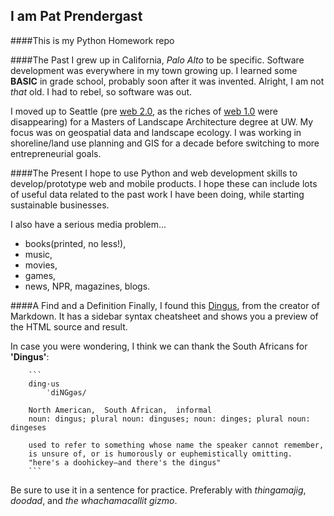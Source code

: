 ## I am Pat Prendergast

####This is my Python Homework repo

####The Past
I grew up in California, *Palo Alto* to be specific. Software development was everywhere in my town growing up.  I learned some **BASIC** in grade school, probably soon after it was invented.  Alright, I am not _that_ old. I had to rebel, so software was out.

I moved up to Seattle (pre [web 2.0](http://en.wikipedia.org/wiki/Web_2.0), as the riches of [web 1.0](http://en.wikipedia.org/wiki/Web_1.0) were disappearing) for a Masters of Landscape Architecture degree at UW.  My focus was on geospatial data and landscape ecology.  I was working in shoreline/land use planning and GIS for a decade before switching to more entrepreneurial goals.

####The Present
I hope to use Python and web development skills to develop/prototype web and mobile products.  I hope these can include lots of useful data related to the past work I have been doing, while starting sustainable businesses.  

I also have a serious media problem...

*   books(printed, no less!), 
*   music, 
*   movies, 
*   games, 
*   news,
       NPR,
       magazines, 
       blogs. 
    
####A Find and a Definition
Finally, I found this [Dingus](http://daringfireball.net/projects/markdown/dingus), from the creator of Markdown.  It has a sidebar syntax cheatsheet and shows you a preview of the HTML source and result.

In case you were wondering, I think we can thank the South Africans for __'Dingus'__:

        ```
        ding·us
            ˈdiNGgəs/
        
        North American,  South African,  informal
        noun: dingus; plural noun: dinguses; noun: dinges; plural noun: dingeses

        used to refer to something whose name the speaker cannot remember, 
        is unsure of, or is humorously or euphemistically omitting.
        "here's a doohickey—and there's the dingus"
        ```


Be sure to use it in a sentence for practice.  Preferably with _thingamajig_, _doodad_, and _the whachamacallit gizmo_.
